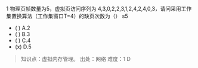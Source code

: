 1
物理页帧数量为5，虚拟页访问序列为 4,3,0,2,2,3,1,2,4,2,4,0,3，请问采用工作集置换算法（工作集窗口T=4）的缺页次数为（） s5
- ( ) A.2
- ( ) B.3
- ( ) C.4
- (x) D.5

> 知识点：虚拟内存管理。
> 出处：网络
> 难度：1
> D
